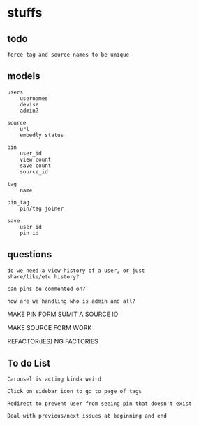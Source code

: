 # stuffs

## todo
    force tag and source names to be unique

## models
    users
        usernames
        devise
        admin?

    source
        url
        embedly status

    pin
        user_id
        view count
        save count
        source_id

    tag
        name

    pin_tag
        pin/tag joiner

    save
        user id
        pin id
        




## questions

    do we need a view history of a user, or just
    share/like/etc history?

    can pins be commented on?

    how are we handling who is admin and all?



MAKE PIN FORM SUMIT A SOURCE ID

MAKE SOURCE FORM WORK

REFACTOR(IES) NG FACTORIES


## To do List 

    Carousel is acting kinda weird

    Click on sidebar icon to go to page of tags

    Redirect to prevent user from seeing pin that doesn't exist

    Deal with previous/next issues at beginning and end

    



